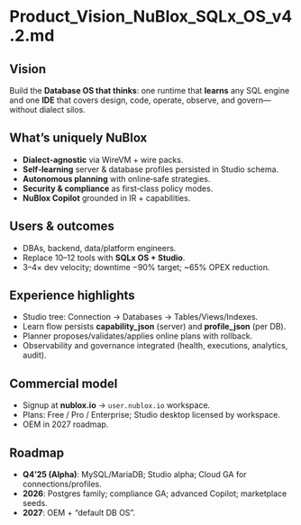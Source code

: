 # Product_Vision_NuBlox_SQLx_OS_v4.2.md

## Vision
Build the **Database OS that thinks**: one runtime that **learns** any SQL engine and one **IDE** that covers design, code, operate, observe, and govern—without dialect silos.

## What’s uniquely NuBlox
- **Dialect‑agnostic** via WireVM + wire packs.
- **Self‑learning** server & database profiles persisted in Studio schema.
- **Autonomous planning** with online‑safe strategies.
- **Security & compliance** as first‑class policy modes.
- **NuBlox Copilot** grounded in IR + capabilities.

## Users & outcomes
- DBAs, backend, data/platform engineers.
- Replace 10–12 tools with **SQLx OS + Studio**.
- 3–4× dev velocity; downtime −90% target; ~65% OPEX reduction.

## Experience highlights
- Studio tree: Connection → Databases → Tables/Views/Indexes.
- Learn flow persists **capability_json** (server) and **profile_json** (per DB).
- Planner proposes/validates/applies online plans with rollback.
- Observability and governance integrated (health, executions, analytics, audit).

## Commercial model
- Signup at **nublox.io** → `user.nublox.io` workspace.
- Plans: Free / Pro / Enterprise; Studio desktop licensed by workspace.
- OEM in 2027 roadmap.

## Roadmap
- **Q4’25 (Alpha)**: MySQL/MariaDB; Studio alpha; Cloud GA for connections/profiles.
- **2026**: Postgres family; compliance GA; advanced Copilot; marketplace seeds.
- **2027**: OEM + “default DB OS”.
